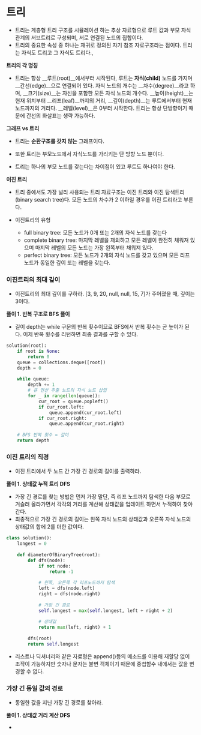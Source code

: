 # 트리

- 트리는 계층형 트리 구조를 시뮬레이션 하는 추상 자료형으로 루트 값과 부모 자식 관계의 서브트리로 구성되며, 서로 연결된 노드의 집합이다.
- 트리의 중요한 속성 중 하나는 재귀로 정의된 자기 참조 자료구조라는 점이다. 트리는 자식도 트리고 그 자식도 트리다.,



__트리의 각 명칭__

- 트리는 항상 __루트(root)__에서부터 시작된다, 루트는 __자식(child)__ 노드를 가지며 __간선(edge)__으로 연결되어 있다. 자식 노드의 개수는 __차수(degree)__라고 하며, __크기(size)__는 자신을 포함한 모든 자식 노드의 개수다. __높이(height)__는 현재 위치부터 __리프(leaf)__까지의 거리, __깊이(depth)__는 루트에서부터 현재 노드까지의 거리다. __레벨(level)__은 0부터 시작한다. 트리는 항상 단방향이기 때문에 간선의 화살표는 생략 가능하다.



__그래프 vs 트리__

- 트리는 __순환구조를 갖지 않는__ 그래프이다.

- 또한 트리는 부모노드에서 자식노드를 가리키는 단 방향 노드 뿐이다.
- 트리는 하나의 부모 노드를 갖는다는 차이점이 있고 루트도 하나여야 한다.



__이진 트리__

- 트리 중에서도 가장 널리 사용되는 트리 자료구조는 이진 트리와 이진 탐색트리(binary search tree)다. 모든 노드의 차수가 2 이하일 경우를 이진 트리라고 부른다.

- 이진트리의 유형
  - full binary tree: 모든 노드가 0개 또는 2개의 자식 노드를 갖는다
  - complete binary tree: 마지막 레벨을 제외하고 모든 레벨이 완전히 채워져 있으며 마지막 레벨의 모든 노드는 가장 왼쪽부터 채워져 있다.
  - perfect binary tree: 모든 노드가 2개의 자식 노드를 갖고 있으며 모든 리프 노드가 동일한 깊이 또는 레벨을 갖는다.



### 이진트리의 최대 깊이

- 이진트리의 최대 깊이를 구하라. [3, 9, 20, null, null, 15, 7]가 주어졌을 때, 깊이는 3이다.



__풀이 1. 반복 구조로 BFS 풀이__

- 길이 depth는 while 구문의 반복 횟수이므로 BFS에서 반복 횟수는 곧 높이가 된다. 이제 반복 횟수를 리턴하면 최종 결과를 구할 수 있다.

```python
solution(root):
    if root is None:
        return 0
    queue = collections.deque([root])
    depth = 0
    
    while queue:
        depth += 1
        # 큐 연산 추출 노드의 자식 노드 삽입
        for _ in range(len(queue)):
            cur_root = queue.popleft()
            if cur_root.left:
                queue.append(cur_root.left)
            if cur_root.right:
                queue.append(cur_root.right)
   
	# BFS 반복 횟수 = 깊이
    return depth
```





### 이진 트리의 직경

- 이진 트리에서 두 노드 간 가장 긴 경로의 길이를 출력하라.



__풀이 1. 상태값 누적 트리 DFS__

- 가장 긴 경로를 찾는 방법은 먼저 가장 말단, 즉 리프 노드까지 탐색한 다음 부모로 거슬러 올라가면서 각각의 거리를 계산해 상태값을 업데이트 하면서 누적하여 찾아간다.
- 최종적으로 가장 긴 경로의 길이는 왼쪽 자식 노드의 상태값과 오른쪽 자식 노드의 상태값의 합에 2를 더한 값이다.

```python
class solution():
    longest = 0
    
    def diameterOfBinaryTree(root):
        def dfs(node):
            if not node:
                return -1
            
            # 왼쪽, 오른쪽 각 리프노드까지 탐색
            left = dfs(node.left)
            right = dfs(node.right)
            
            # 가장 긴 경로
            self.longest = max(self.longest, left + right + 2)
            
            # 상대값
            return max(left, right) + 1
        
        dfs(root)
        return self.longest
```

- 리스트나 딕셔너리와 같은 자료형은 append()등의 메소드를 이용해 재할당 없이 조작이 가능하지만 숫자나 문자는 불변 객체이기 때문에 중첩함수 내에서는 값을 변경할 수 없다.



### 가장 긴 동일 값의 경로

- 동일한 값을 지닌 가장 긴 경로를 찾아라.

__풀이 1. 상태값 거리 계산 DFS__

- 